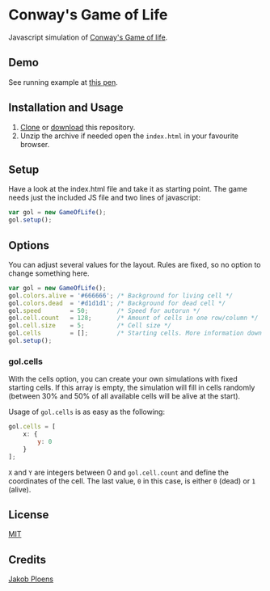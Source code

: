 # Conway's Game of Life

Javascript simulation of [Conway's Game of life](https://en.wikipedia.org/wiki/Conway%27s_Game_of_Life).

## Demo

See running example at [this pen](http://codepen.io/jakobploens/pen/pbJPYr).

## Installation and Usage

1. [Clone](https://github.com/jakobploens/Conway-s-Game-of-Life.git) or [download](https://github.com/jakobploens/Conway-s-Game-of-Life/archive/master.zip)  this repository.
2. Unzip the archive if needed open the `index.html` in your favourite browser.

## Setup

Have a look at the index.html file and take it as starting point. The game needs just the included JS file and two lines of javascript:

```javascript
var gol = new GameOfLife();
gol.setup();
```

## Options

You can adjust several values for the layout. Rules are fixed, so no option to change something here.

```javascript
var gol = new GameOfLife();
gol.colors.alive = '#666666'; /* Background for living cell */
gol.colors.dead  = '#d1d1d1'; /* Background for dead cell */
gol.speed        = 50;        /* Speed for autorun */
gol.cell.count   = 128;       /* Amount of cells in one row/column */
gol.cell.size    = 5;         /* Cell size */
gol.cells        = [];        /* Starting cells. More information down the page */
gol.setup();
```

### gol.cells

With the cells option, you can create your own simulations with fixed starting cells. If this array is empty, the simulation will fill in cells randomly (between 30% and 50% of all available cells will be alive at the start).

Usage of `gol.cells` is as easy as the following:

```javascript
gol.cells = [
    x: {
        y: 0
    }
];
```

`X` and `Y` are integers between 0 and `gol.cell.count` and define the coordinates of the cell. The last value, `0` in this case, is either `0` (dead) or `1` (alive).

## License

[MIT](https://opensource.org/licenses/MIT)

## Credits

[Jakob Ploens](http://jakobploens.com)